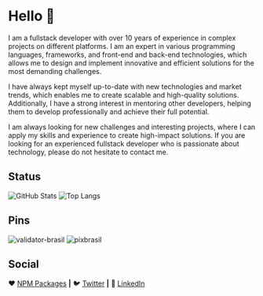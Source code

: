 # Hello 👋

I am a fullstack developer with over 10 years of experience in complex projects on different platforms. I am an expert in various programming languages, frameworks, and front-end and back-end technologies, which allows me to design and implement innovative and efficient solutions for the most demanding challenges.

I have always kept myself up-to-date with new technologies and market trends, which enables me to create scalable and high-quality solutions. Additionally, I have a strong interest in mentoring other developers, helping them to develop professionally and achieve their full potential.

I am always looking for new challenges and interesting projects, where I can apply my skills and experience to create high-impact solutions. If you are looking for an experienced fullstack developer who is passionate about technology, please do not hesitate to contact me.

## Status
![GitHub Stats](https://github-readme-stats.vercel.app/api?username=ogilvieira&show_icons=true&theme=dracula&show=prs_merged)
![Top Langs](https://github-readme-stats.vercel.app/api/top-langs/?username=ogilvieira&theme=dracula&layout=donut)

## Pins
![validator-brasil](https://github-readme-stats.vercel.app/api/pin/?username=ogilvieira&repo=validator-brasil&theme=dracula)
![pixbrasil](https://github-readme-stats.vercel.app/api/pin/?username=ogilvieira&repo=pixbrasil&theme=dracula)

## Social
❤️ [NPM Packages](https://www.npmjs.com/~ogilvieira?activeTab=packages) **|**
🐦 [Twitter](https://www.linkedin.com/in/ogilvieira/) **|**
👔 [LinkedIn](https://www.linkedin.com/in/ogilvieira/)
